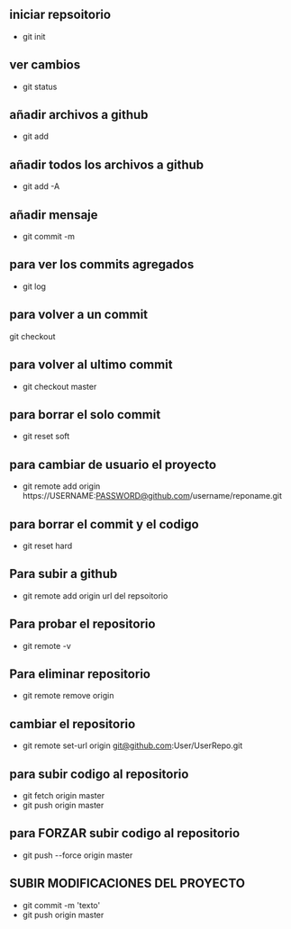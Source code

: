 ## iniciar repsoitorio 
- git init
## ver cambios 
- git status
## añadir archivos a github
- git add 
## añadir todos los archivos a github
- git add -A   
## añadir mensaje 
- git commit -m 
## para ver los commits agregados
- git log 
## para volver a un commit
git checkout <id commit>

## para volver al ultimo commit
- git checkout master

## para borrar el solo commit 
- git reset soft 
## para cambiar de usuario el proyecto
 - git remote add origin  https://USERNAME:PASSWORD@github.com/username/reponame.git
## para borrar el commit y el codigo
- git reset hard
## Para subir a github
- git remote add origin url del repsoitorio
## Para probar el repositorio
- git remote -v
## Para eliminar repositorio
- git remote remove origin
## cambiar el repositorio
- git remote set-url origin git@github.com:User/UserRepo.git
## para subir codigo al repositorio
- git fetch origin master
- git push origin master 
## para FORZAR subir codigo al repositorio
- git push --force origin master

## SUBIR MODIFICACIONES DEL PROYECTO
- git commit -m 'texto'
- git push origin master 
